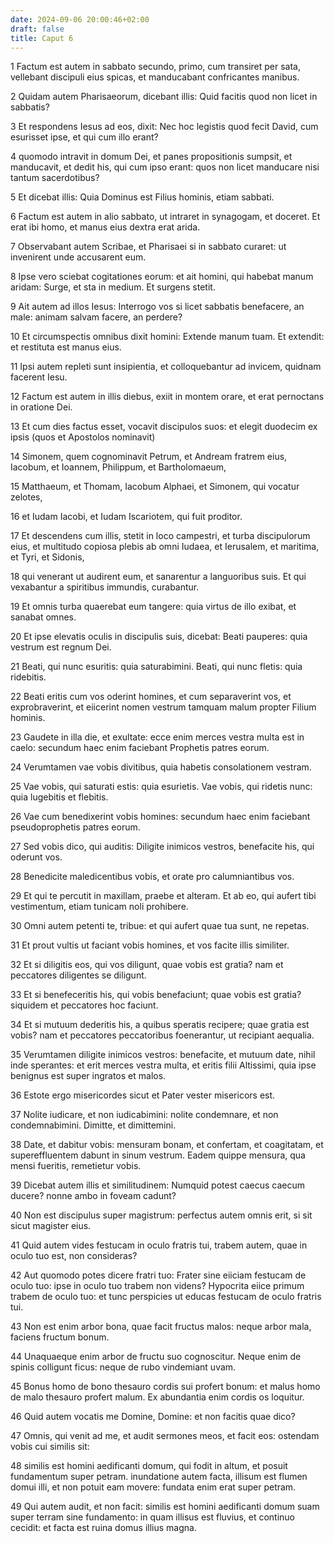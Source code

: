 ```yaml
---
date: 2024-09-06 20:00:46+02:00
draft: false
title: Caput 6
---
```





1 Factum est autem in sabbato secundo, primo, cum transiret per sata, vellebant discipuli eius spicas, et manducabant confricantes manibus.

2 Quidam autem Pharisaeorum, dicebant illis: Quid facitis quod non licet in sabbatis?

3 Et respondens Iesus ad eos, dixit: Nec hoc legistis quod fecit David, cum esurisset ipse, et qui cum illo erant?

4 quomodo intravit in domum Dei, et panes propositionis sumpsit, et manducavit, et dedit his, qui cum ipso erant: quos non licet manducare nisi tantum sacerdotibus?

5 Et dicebat illis: Quia Dominus est Filius hominis, etiam sabbati.

6 Factum est autem in alio sabbato, ut intraret in synagogam, et doceret. Et erat ibi homo, et manus eius dextra erat arida.

7 Observabant autem Scribae, et Pharisaei si in sabbato curaret: ut invenirent unde accusarent eum.

8 Ipse vero sciebat cogitationes eorum: et ait homini, qui habebat manum aridam: Surge, et sta in medium. Et surgens stetit.

9 Ait autem ad illos Iesus: Interrogo vos si licet sabbatis benefacere, an male: animam salvam facere, an perdere?

10 Et circumspectis omnibus dixit homini: Extende manum tuam. Et extendit: et restituta est manus eius.

11 Ipsi autem repleti sunt insipientia, et colloquebantur ad invicem, quidnam facerent Iesu.

12 Factum est autem in illis diebus, exiit in montem orare, et erat pernoctans in oratione Dei.

13 Et cum dies factus esset, vocavit discipulos suos: et elegit duodecim ex ipsis (quos et Apostolos nominavit)

14 Simonem, quem cognominavit Petrum, et Andream fratrem eius, Iacobum, et Ioannem, Philippum, et Bartholomaeum,

15 Matthaeum, et Thomam, Iacobum Alphaei, et Simonem, qui vocatur zelotes,

16 et Iudam Iacobi, et Iudam Iscariotem, qui fuit proditor.

17 Et descendens cum illis, stetit in loco campestri, et turba discipulorum eius, et multitudo copiosa plebis ab omni Iudaea, et Ierusalem, et maritima, et Tyri, et Sidonis,

18 qui venerant ut audirent eum, et sanarentur a languoribus suis. Et qui vexabantur a spiritibus immundis, curabantur.

19 Et omnis turba quaerebat eum tangere: quia virtus de illo exibat, et sanabat omnes.

20 Et ipse elevatis oculis in discipulis suis, dicebat: Beati pauperes: quia vestrum est regnum Dei.

21 Beati, qui nunc esuritis: quia saturabimini. Beati, qui nunc fletis: quia ridebitis.

22 Beati eritis cum vos oderint homines, et cum separaverint vos, et exprobraverint, et eiicerint nomen vestrum tamquam malum propter Filium hominis.

23 Gaudete in illa die, et exultate: ecce enim merces vestra multa est in caelo: secundum haec enim faciebant Prophetis patres eorum.

24 Verumtamen vae vobis divitibus, quia habetis consolationem vestram.

25 Vae vobis, qui saturati estis: quia esurietis. Vae vobis, qui ridetis nunc: quia lugebitis et flebitis.

26 Vae cum benedixerint vobis homines: secundum haec enim faciebant pseudoprophetis patres eorum.

27 Sed vobis dico, qui auditis: Diligite inimicos vestros, benefacite his, qui oderunt vos.

28 Benedicite maledicentibus vobis, et orate pro calumniantibus vos.

29 Et qui te percutit in maxillam, praebe et alteram. Et ab eo, qui aufert tibi vestimentum, etiam tunicam noli prohibere.

30 Omni autem petenti te, tribue: et qui aufert quae tua sunt, ne repetas.

31 Et prout vultis ut faciant vobis homines, et vos facite illis similiter.

32 Et si diligitis eos, qui vos diligunt, quae vobis est gratia? nam et peccatores diligentes se diligunt.

33 Et si benefeceritis his, qui vobis benefaciunt; quae vobis est gratia? siquidem et peccatores hoc faciunt.

34 Et si mutuum dederitis his, a quibus speratis recipere; quae gratia est vobis? nam et peccatores peccatoribus foenerantur, ut recipiant aequalia.

35 Verumtamen diligite inimicos vestros: benefacite, et mutuum date, nihil inde sperantes: et erit merces vestra multa, et eritis filii Altissimi, quia ipse benignus est super ingratos et malos.

36 Estote ergo misericordes sicut et Pater vester misericors est.

37 Nolite iudicare, et non iudicabimini: nolite condemnare, et non condemnabimini. Dimitte, et dimittemini.

38 Date, et dabitur vobis: mensuram bonam, et confertam, et coagitatam, et supereffluentem dabunt in sinum vestrum. Eadem quippe mensura, qua mensi fueritis, remetietur vobis.

39 Dicebat autem illis et similitudinem: Numquid potest caecus caecum ducere? nonne ambo in foveam cadunt?

40 Non est discipulus super magistrum: perfectus autem omnis erit, si sit sicut magister eius.

41 Quid autem vides festucam in oculo fratris tui, trabem autem, quae in oculo tuo est, non consideras?

42 Aut quomodo potes dicere fratri tuo: Frater sine eiiciam festucam de oculo tuo: ipse in oculo tuo trabem non videns? Hypocrita eiice primum trabem de oculo tuo: et tunc perspicies ut educas festucam de oculo fratris tui.

43 Non est enim arbor bona, quae facit fructus malos: neque arbor mala, faciens fructum bonum.

44 Unaquaeque enim arbor de fructu suo cognoscitur. Neque enim de spinis colligunt ficus: neque de rubo vindemiant uvam.

45 Bonus homo de bono thesauro cordis sui profert bonum: et malus homo de malo thesauro profert malum. Ex abundantia enim cordis os loquitur.

46 Quid autem vocatis me Domine, Domine: et non facitis quae dico?

47 Omnis, qui venit ad me, et audit sermones meos, et facit eos: ostendam vobis cui similis sit:

48 similis est homini aedificanti domum, qui fodit in altum, et posuit fundamentum super petram. inundatione autem facta, illisum est flumen domui illi, et non potuit eam movere: fundata enim erat super petram.

49 Qui autem audit, et non facit: similis est homini aedificanti domum suam super terram sine fundamento: in quam illisus est fluvius, et continuo cecidit: et facta est ruina domus illius magna.


